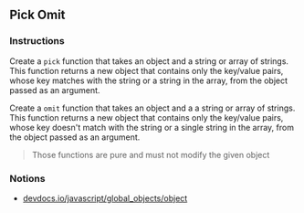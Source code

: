 ## Pick Omit

### Instructions

Create a `pick` function that takes an object and a string or array of strings.
This function returns a new object that contains only the key/value pairs, whose key matches with the string or a string in the array, from the object passed as an argument.

Create a `omit` function that takes an object and a a string or array of strings.
This function returns a new object that contains only the key/value pairs, whose key doesn't match with the string or a single string in the array, from the object passed as an argument.

> Those functions are pure and must not modify the given object

### Notions

- [devdocs.io/javascript/global_objects/object](https://devdocs.io/javascript/global_objects/object)
